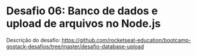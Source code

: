 # Desafio 06: Banco de dados e upload de arquivos no Node.js
Descrição do desafio: https://github.com/rocketseat-education/bootcamp-gostack-desafios/tree/master/desafio-database-upload
